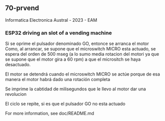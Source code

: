 ##  70-prvend

  Informatica Electronica 
  Austral - 2023 - EAM

### ESP32 driving an slot of a vending machine

  Si se oprime el pulsador denominado GO, entonce se arranca el motor
  Como, al arrancar, se supone que el microswitch MICRO esta actuado, se
  espera del orden de 500 mseg (a lo sumo media rotacion del motori ya que se supone que el motor gira a 60 rpm) a que el micrositch se haya desactuado.

  El motor se detendrá cuando el microswitch MICRO se actúe porque de esa manera el motor habrá dado una rotación completa

  Se imprime la cabtidad de milisegundos que le llevo al motor dar una revolucion

  El ciclo se repite, si es que el pulsador GO no esta actuado


  For more information, see doc/README.md


